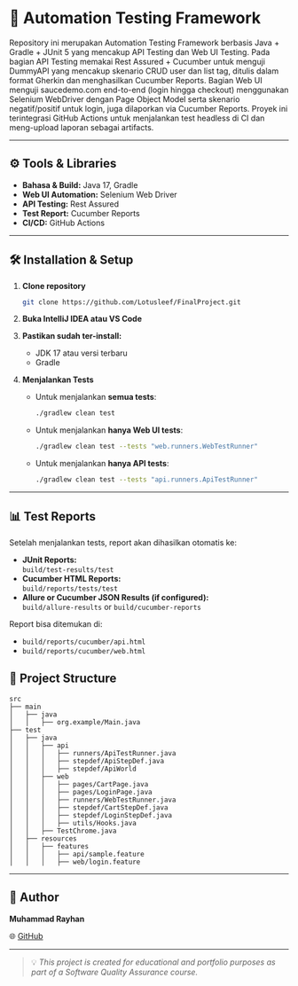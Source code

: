 # 🚀 Automation Testing Framework

Repository ini merupakan Automation Testing Framework berbasis Java + Gradle + JUnit 5 yang mencakup API Testing dan Web UI Testing. Pada bagian API Testing memakai Rest Assured + Cucumber untuk menguji DummyAPI yang mencakup skenario CRUD user dan list tag, ditulis dalam format Gherkin dan menghasilkan Cucumber Reports. Bagian Web UI menguji saucedemo.com end-to-end (login hingga checkout) menggunakan Selenium WebDriver dengan Page Object Model serta skenario negatif/positif untuk login, juga dilaporkan via Cucumber Reports. Proyek ini terintegrasi GitHub Actions untuk menjalankan test headless di CI dan meng-upload laporan sebagai artifacts.

---


## ⚙️ Tools & Libraries

- **Bahasa & Build:** Java 17, Gradle
- **Web UI Automation:** Selenium Web Driver
- **API Testing:** Rest Assured
- **Test Report:** Cucumber Reports
- **CI/CD:** GitHub Actions
---

## 🛠️ Installation & Setup

1. **Clone repository**
   ```bash
   git clone https://github.com/Lotusleef/FinalProject.git
   ```
2. **Buka IntelliJ IDEA atau VS Code**

3. **Pastikan sudah ter-install:**
   - JDK 17 atau versi terbaru  
   - Gradle 

4. **Menjalankan Tests**
   - Untuk menjalankan **semua tests**:
     ```bash
     ./gradlew clean test
     ```
   - Untuk menjalankan **hanya Web UI tests**:
     ```bash
     ./gradlew clean test --tests "web.runners.WebTestRunner"
     ```
   - Untuk menjalankan **hanya API tests**:
     ```bash
     ./gradlew clean test --tests "api.runners.ApiTestRunner"
     ```

---

## 📊 Test Reports

Setelah menjalankan tests, report akan dihasilkan otomatis ke:

- **JUnit Reports:**  
  `build/test-results/test`
- **Cucumber HTML Reports:**  
  `build/reports/tests/test`
- **Allure or Cucumber JSON Results (if configured):**  
  `build/allure-results` or `build/cucumber-reports`

Report bisa ditemukan di:
* `build/reports/cucumber/api.html`
* `build/reports/cucumber/web.html`

## 🧩 Project Structure

```
src
├── main
│   ├── java
│   │   ├── org.example/Main.java
├── test
│   ├── java
│   │   ├── api
│   │   │   ├── runners/ApiTestRunner.java
│   │   │   ├── stepdef/ApiStepDef.java
│   │   │   ├── stepdef/ApiWorld
│   │   ├── web
│   │   │   ├── pages/CartPage.java
│   │   │   ├── pages/LoginPage.java
│   │   │   ├── runners/WebTestRunner.java
│   │   │   ├── stepdef/CartStepDef.java
│   │   │   ├── stepdef/LoginStepDef.java
│   │   │   ├── utils/Hooks.java
│   │   ├── TestChrome.java
│   ├── resources
│   │   ├── features
│   │   │   ├── api/sample.feature
│   │   │   ├── web/login.feature

```


---

## 👤 Author

**Muhammad Rayhan**

🌐 [GitHub](https://github.com/Lotusleef)

---

> 💡 *This project is created for educational and portfolio purposes as part of a Software Quality Assurance course.*
